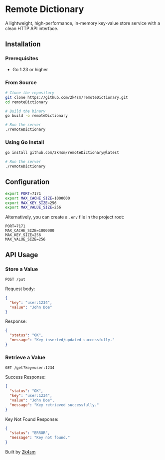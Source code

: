 # Remote Dictionary

A lightweight, high-performance, in-memory key-value store service with a clean HTTP API interface.

## Installation

### Prerequisites
- Go 1.23 or higher

### From Source
```bash
# Clone the repository
git clone https://github.com/2k4sm/remoteDictionary.git
cd remoteDictionary

# Build the binary
go build -o remoteDictionary

# Run the server
./remoteDictionary
```

### Using Go Install
```bash
go install github.com/2k4sm/remoteDictionary@latest

# Run the server
./remoteDictionary
```

## Configuration

```bash
export PORT=7171
export MAX_CACHE_SIZE=1000000
export MAX_KEY_SIZE=256
export MAX_VALUE_SIZE=256
```

Alternatively, you can create a `.env` file in the project root:
```
PORT=7171
MAX_CACHE_SIZE=1000000
MAX_KEY_SIZE=256
MAX_VALUE_SIZE=256
```

## API Usage

### Store a Value
```
POST /put
```

Request body:
```json
{
  "key": "user:1234",
  "value": "John Doe"
}
```

Response:
```json
{
  "status": "OK",
  "message": "Key inserted/updated successfully."
}
```

### Retrieve a Value
```
GET /get?key=user:1234
```

Success Response:
```json
{
  "status": "OK",
  "key": "user:1234",
  "value": "John Doe",
  "message": "Key retrieved successfully."
}
```

Key Not Found Response:
```json
{
  "status": "ERROR",
  "message": "Key not found."
}
```

Built by [2k4sm](https://github.com/2k4sm)
